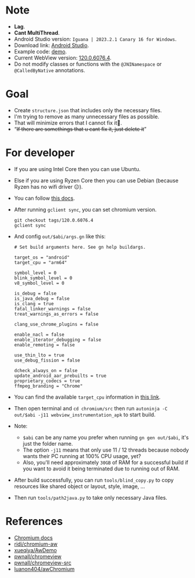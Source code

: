 # Note

- **Lag**.
- **Cant MultiThread**.
- Android Studio version: `Iguana | 2023.2.1 Canary 16 for Windows`.
- Download link: [Android Studio](https://developer.android.com/studio/preview).
- Example code: [demo](https://github.com/luanon404/awChromium/tree/main/app/src/main/java/aw/chromium/demo).
- Current WebView version: [120.0.6076.4](https://chromium.googlesource.com/chromium/src.git/+/refs/tags/120.0.6076.4).
- Do not modify classes or functions with the `@JNINamespace` or `@CalledByNative` annotations.

# Goal

- Create `structure.json` that includes only the necessary files.
- I'm trying to remove as many unnecessary files as possible.
- That will minimize errors that I cannot fix it🫣.
- “~~If there are somethings that u cant fix it, just delete it~~”

# For developer

- If you are using Intel Core then you can use Ubuntu.
- Else if you are using Ryzen Core then you can use Debian (because Ryzen has no wifi driver 😐).
- You can follow [this docs](https://chromium.googlesource.com/chromium/src/+/HEAD/docs/android_build_instructions.md).
- After running `gclient sync`, you can set chromium version.

    ```
    git checkout tags/120.0.6076.4
    gclient sync
    ```

- And config `out/$abi/args.gn` like this:

    ```
    # Set build arguments here. See gn help buildargs.
    
    target_os = "android"
    target_cpu = "arm64"
    
    symbol_level = 0
    blink_symbol_level = 0
    v8_symbol_level = 0
    
    is_debug = false
    is_java_debug = false
    is_clang = true
    fatal_linker_warnings = false
    treat_warnings_as_errors = false
    
    clang_use_chrome_plugins = false
    
    enable_nacl = false
    enable_iterator_debugging = false
    enable_remoting = false
    
    use_thin_lto = true
    use_debug_fission = false
    
    dcheck_always_on = false
    update_android_aar_prebuilts = true
    proprietary_codecs = true
    ffmpeg_branding = "Chrome"
    ```

- You can find the available `target_cpu` information in [this link](https://chromium.googlesource.com/chromium/src/+/HEAD/docs/android_build_instructions.md#figuring-out-target_cpu).
- Then open terminal and `cd chromium/src` then run `autoninja -C out/$abi -j11 webview_instrumentation_apk` to start build.
- Note:
    - `$abi` can be any name you prefer when running `gn gen out/$abi`, it's just the folder name.
    - The option `-j11` means that only use 11 / 12 threads because nobody wants their PC running at 100% CPU usage, yet?
    - Also, you'll need approximately `30GB` of RAM for a successful build if you want to avoid it being terminated due to running out of RAM.
- After build successfully, you can run `tools/blind_copy.py` to copy resources like shared object or layout, style, image, ...
- Then run `tools/path2java.py` to take only necessary Java files.

# References

- [Chromium docs](https://chromium.googlesource.com/chromium/src/+/HEAD/docs/android_build_instructions.md)
- [ridi/chromium-aw](https://github.com/ridi/chromium-aw)
- [xueqiya/AwDemo](https://github.com/xueqiya/AwDemo)
- [pwnall/chromeview](https://github.com/pwnall/chromeview)
- [pwnall/chromeview-src](https://github.com/pwnall/chromeview-src)
- [luanon404/awChromium](https://github.com/luanon404/awChromium)
